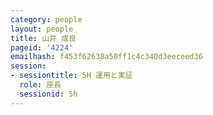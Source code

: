 ```yaml
---
category: people
layout: people
title: 山井 成良
pageid: '4224'
emailhash: f453f62638a50ff1c4c340d3eeceed36
session:
- sessiontitle: 5H 運用と実証
  role: 座長
  sessionid: 5h
---
```

